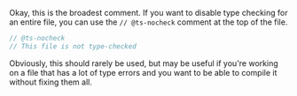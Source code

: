 Okay, this is the broadest comment. If you want to disable type checking for an entire file, you can use the `// @ts-nocheck` comment at the top of the file.

```ts
// @ts-nocheck
// This file is not type-checked
```

Obviously, this should rarely be used, but may be useful if you're working on a file that has a lot of type errors and you want to be able to compile it without fixing them all.
